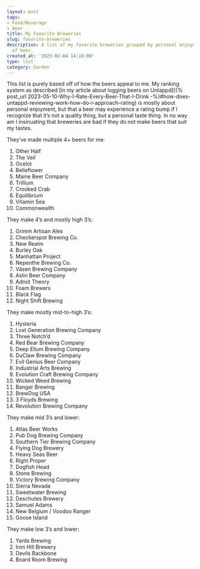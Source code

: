 ```yaml
---
layout: post
tags:
- Food/Beverage
- Beer
title: My Favorite Breweries
slug: favorite-breweries
description: A list of my favorite breweries grouped by personal enjoyment and quality
  of beer.
created_at: '2023-02-04 14:16:00'
type: list
category: Garden
---
```


This list is purely based off of how the beers appeal to me. My ranking system as described [in my article about logging beers on Untappd]({% post_url 2023-05-10-Why-I-Rate-Every-Beer-That-I-Drink -%}#how-does-untappd-reviewing-work-how-do-i-approach-rating) is mostly about personal enjoyment, but that a beer may experience a rating bump if I recognize that it’s not a quality thing, but a personal taste thing. In no way am I insinuating that breweries are bad if they do not make beers that suit my tastes. 

They’ve made multiple 4+ beers for me:
1. Other Half
2. The Veil
3. Ocelot
4. Belleflower
5. Maine Beer Company
6. Trillium
7. Crooked Crab
8. Equilibrium
9. Vitamin Sea
10. Commonwealth

They make 4’s and mostly high 3’s:
1. Grimm Artisan Ales
2. Checkerspot Brewing Co.
3. New Realm
4. Burley Oak
5. Manhattan Project
6. Nepenthe Brewing Co.
7. Väsen Brewing Company
8. Aslin Beer Company
9. Adroit Theory
10. Foam Brewers
11. Black Flag
12. Night Shift Brewing

They make mostly mid-to-high 3’s:
1. Hysteria
2. Lost Generation Brewing Company
3. Three Notch’d
4. Red Bear Brewing Company
6. Deep Ellum Brewing Company
7. DuClaw Brewing Company
8. Evil Genius Beer Company
9. Industrial Arts Brewing
10. Evolution Craft Brewing Company
11. Wicked Weed Brewing
12. Banger Brewing
13. BrewDog USA
14. 3 Floyds Brewing
15. Revolution Brewing Company

They make mid 3’s and lower:
1. Atlas Beer Works
2. Pub Dog Brewing Company
4. Southern Tier Brewing Company
5. Flying Dog Brewery
6. Heavy Seas Beer
7. Right Proper
8. Dogfish Head
9. Stone Brewing
10. Victory Brewing Company
11. Sierra Nevada
12. Sweetwater Brewing
13. Deschutes Brewery
14. Samuel Adams
15. New Belgium / Voodoo Ranger
16. Goose Island

They make low 3’s and lower:
1. Yards Brewing
2. Iron Hill Brewery
3. Devils Backbone
4. Board Room Brewing
